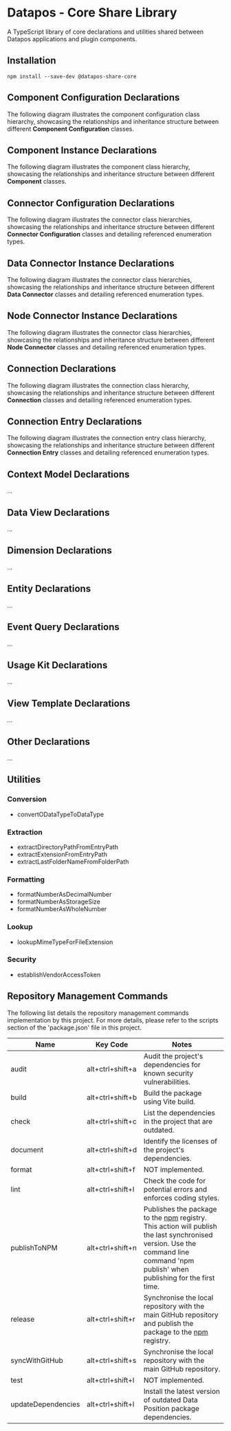 # Datapos - Core Share Library

A TypeScript library of core declarations and utilities shared between Datapos applications and plugin components.

## Installation

```
npm install --save-dev @datapos-share-core
```

## Component Configuration Declarations

The following diagram illustrates the component configuration class hierarchy, showcasing the relationships and inheritance structure between different **Component Configuration** classes.

## Component Instance Declarations

The following diagram illustrates the component class hierarchy, showcasing the relationships and inheritance structure between different **Component** classes.

## Connector Configuration Declarations

The following diagram illustrates the connector class hierarchies, showcasing the relationships and inheritance structure between different **Connector Configuration** classes and detailing referenced enumeration types.

## Data Connector Instance Declarations

The following diagram illustrates the connector class hierarchies, showcasing the relationships and inheritance structure between different **Data Connector** classes and detailing referenced enumeration types.

## Node Connector Instance Declarations

The following diagram illustrates the connector class hierarchies, showcasing the relationships and inheritance structure between different **Node Connector** classes and detailing referenced enumeration types.

## Connection Declarations

The following diagram illustrates the connection class hierarchy, showcasing the relationships and inheritance structure between different **Connection** classes and detailing referenced enumeration types.

## Connection Entry Declarations

The following diagram illustrates the connection entry class hierarchy, showcasing the relationships and inheritance structure between different **Connection Entry** classes and detailing referenced enumeration types.

## Context Model Declarations

...

## Data View Declarations

...

## Dimension Declarations

...

## Entity Declarations

...

## Event Query Declarations

...

## Usage Kit Declarations

...

## View Template Declarations

...

## Other Declarations

...

## Utilities

### Conversion

-   convertODataTypeToDataType

### Extraction

-   extractDirectoryPathFromEntryPath
-   extractExtensionFromEntryPath
-   extractLastFolderNameFromFolderPath

### Formatting

-   formatNumberAsDecimalNumber
-   formatNumberAsStorageSize
-   formatNumberAsWholeNumber

### Lookup

-   lookupMimeTypeForFileExtension

### Security

-   establishVendorAccessToken

## Repository Management Commands

The following list details the repository management commands implementation by this project. For more details, please refer to the scripts section of the 'package.json' file in this project.

| Name               | Key Code         | Notes                                                                                                                                                                                                       |
| ------------------ | ---------------- | ----------------------------------------------------------------------------------------------------------------------------------------------------------------------------------------------------------- |
| audit              | alt+ctrl+shift+a | Audit the project's dependencies for known security vulnerabilities.                                                                                                                                        |
| build              | alt+ctrl+shift+b | Build the package using Vite build.                                                                                                                                                                         |
| check              | alt+ctrl+shift+c | List the dependencies in the project that are outdated.                                                                                                                                                     |
| document           | alt+ctrl+shift+d | Identify the licenses of the project's dependencies.                                                                                                                                                        |
| format             | alt+ctrl+shift+f | NOT implemented.                                                                                                                                                                                            |
| lint               | alt+ctrl+shift+l | Check the code for potential errors and enforces coding styles.                                                                                                                                             |
| publishToNPM       | alt+ctrl+shift+n | Publishes the package to the [npm](https://www.npmjs.com/) registry. This action will publish the last synchronised version. Use the command line command 'npm publish' when publishing for the first time. |
| release            | alt+ctrl+shift+r | Synchronise the local repository with the main GitHub repository and publish the package to the [npm](https://www.npmjs.com/) registry.                                                                     |
| syncWithGitHub     | alt+ctrl+shift+s | Synchronise the local repository with the main GitHub repository.                                                                                                                                           |
| test               | alt+ctrl+shift+l | NOT implemented.                                                                                                                                                                                            |
| updateDependencies | alt+ctrl+shift+l | Install the latest version of outdated Data Position package dependencies.                                                                                                                                  |
